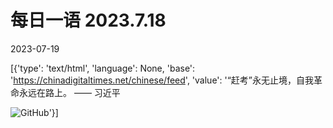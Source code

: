 # 每日一语 2023.7.18

2023-07-19

[{'type': 'text/html', 'language': None, 'base': 'https://chinadigitaltimes.net/chinese/feed', 'value': '“赶考”永无止境，自我革命永远在路上。 —— 习近平

![GitHub](https://chinadigitaltimes.net/chinese/files/2023/07/2023.7.18.2副本.jpg)'}]